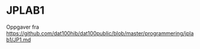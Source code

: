 # JPLAB1 #

Oppgaver fra https://github.com/dat100hib/dat100public/blob/master/programmering/jplab1/JP1.md